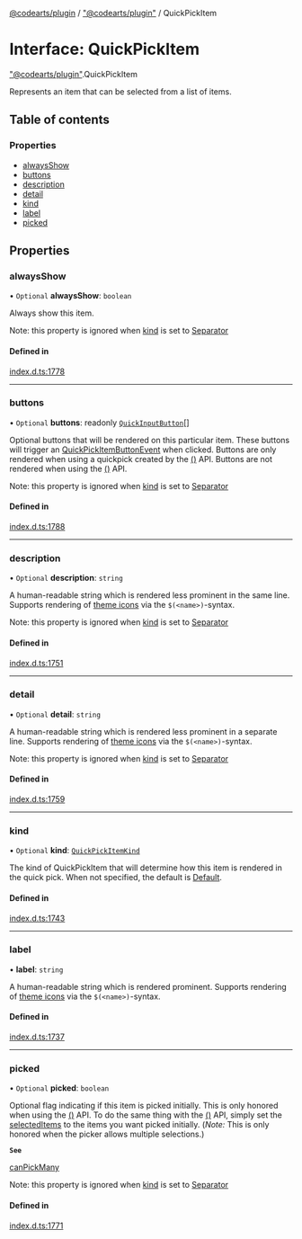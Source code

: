[@codearts/plugin](../README.md) / ["@codearts/plugin"](../modules/_codearts_plugin_.md) / QuickPickItem

# Interface: QuickPickItem

["@codearts/plugin"](../modules/_codearts_plugin_.md).QuickPickItem

Represents an item that can be selected from
a list of items.

## Table of contents

### Properties

- [alwaysShow](codearts_plugin_.QuickPickItem.md#alwaysshow)
- [buttons](codearts_plugin_.QuickPickItem.md#buttons)
- [description](codearts_plugin_.QuickPickItem.md#description)
- [detail](codearts_plugin_.QuickPickItem.md#detail)
- [kind](codearts_plugin_.QuickPickItem.md#kind)
- [label](codearts_plugin_.QuickPickItem.md#label)
- [picked](codearts_plugin_.QuickPickItem.md#picked)

## Properties

### alwaysShow

• `Optional` **alwaysShow**: `boolean`

Always show this item.

Note: this property is ignored when [kind](codearts_plugin_.QuickPickItem.md#kind) is set to [Separator](../enums/codearts_plugin_.QuickPickItemKind.md#separator)

#### Defined in

[index.d.ts:1778](https://github.com/shuyaqian/cloudide-plugin-api/blob/5b69219/index.d.ts#L1778)

___

### buttons

• `Optional` **buttons**: readonly [`QuickInputButton`](codearts_plugin_.QuickInputButton.md)[]

Optional buttons that will be rendered on this particular item. These buttons will trigger
an [QuickPickItemButtonEvent](codearts_plugin_.QuickPickItemButtonEvent.md) when clicked. Buttons are only rendered when using a quickpick
created by the [()](../modules/codearts_plugin_.window.md#createquickpick) API. Buttons are not rendered when using
the [()](../modules/codearts_plugin_.window.md#showquickpick) API.

Note: this property is ignored when [kind](codearts_plugin_.QuickPickItem.md#kind) is set to [Separator](../enums/codearts_plugin_.QuickPickItemKind.md#separator)

#### Defined in

[index.d.ts:1788](https://github.com/shuyaqian/cloudide-plugin-api/blob/5b69219/index.d.ts#L1788)

___

### description

• `Optional` **description**: `string`

A human-readable string which is rendered less prominent in the same line. Supports rendering of
[theme icons](../classes/codearts_plugin_.ThemeIcon.md) via the `$(<name>)`-syntax.

Note: this property is ignored when [kind](codearts_plugin_.QuickPickItem.md#kind) is set to [Separator](../enums/codearts_plugin_.QuickPickItemKind.md#separator)

#### Defined in

[index.d.ts:1751](https://github.com/shuyaqian/cloudide-plugin-api/blob/5b69219/index.d.ts#L1751)

___

### detail

• `Optional` **detail**: `string`

A human-readable string which is rendered less prominent in a separate line. Supports rendering of
[theme icons](../classes/codearts_plugin_.ThemeIcon.md) via the `$(<name>)`-syntax.

Note: this property is ignored when [kind](codearts_plugin_.QuickPickItem.md#kind) is set to [Separator](../enums/codearts_plugin_.QuickPickItemKind.md#separator)

#### Defined in

[index.d.ts:1759](https://github.com/shuyaqian/cloudide-plugin-api/blob/5b69219/index.d.ts#L1759)

___

### kind

• `Optional` **kind**: [`QuickPickItemKind`](../enums/codearts_plugin_.QuickPickItemKind.md)

The kind of QuickPickItem that will determine how this item is rendered in the quick pick. When not specified,
the default is [Default](../enums/codearts_plugin_.QuickPickItemKind.md#default).

#### Defined in

[index.d.ts:1743](https://github.com/shuyaqian/cloudide-plugin-api/blob/5b69219/index.d.ts#L1743)

___

### label

• **label**: `string`

A human-readable string which is rendered prominent. Supports rendering of [theme icons](../classes/codearts_plugin_.ThemeIcon.md) via
the `$(<name>)`-syntax.

#### Defined in

[index.d.ts:1737](https://github.com/shuyaqian/cloudide-plugin-api/blob/5b69219/index.d.ts#L1737)

___

### picked

• `Optional` **picked**: `boolean`

Optional flag indicating if this item is picked initially. This is only honored when using
the [()](../modules/codearts_plugin_.window.md#showquickpick) API. To do the same thing with the [()](../modules/codearts_plugin_.window.md#createquickpick) API,
simply set the [selectedItems](codearts_plugin_.QuickPick.md#selecteditems) to the items you want picked initially.
(*Note:* This is only honored when the picker allows multiple selections.)

**`See`**

[canPickMany](codearts_plugin_.QuickPickOptions.md#canpickmany)

Note: this property is ignored when [kind](codearts_plugin_.QuickPickItem.md#kind) is set to [Separator](../enums/codearts_plugin_.QuickPickItemKind.md#separator)

#### Defined in

[index.d.ts:1771](https://github.com/shuyaqian/cloudide-plugin-api/blob/5b69219/index.d.ts#L1771)
